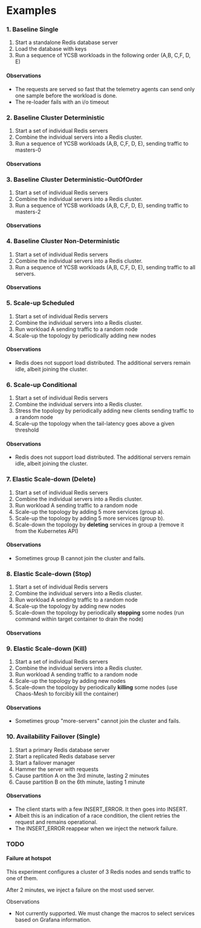 # Examples

### 1. Baseline Single

1) Start a standalone Redis database server
2) Load the database with keys
3) Run a sequence of YCSB workloads in the following order (A,B, C,F, D, E)

#### Observations

* The requests are served so fast that the telemetry agents can send only one sample before the workload is done.
* The re-loader fails with an i/o timeout

### 2. Baseline Cluster Deterministic

1) Start a set of individual Redis servers
2) Combine the individual servers into a Redis cluster.
3) Run a sequence of YCSB workloads (A,B, C,F, D, E), sending traffic to masters-0

#### Observations

### 3. Baseline Cluster Deterministic-OutOfOrder

1) Start a set of individual Redis servers
2) Combine the individual servers into a Redis cluster.
3) Run a sequence of YCSB workloads (A,B, C,F, D, E), sending traffic to masters-2

#### Observations

### 4. Baseline Cluster Non-Deterministic

1) Start a set of individual Redis servers
2) Combine the individual servers into a Redis cluster.
3) Run a sequence of YCSB workloads (A,B, C,F, D, E), sending traffic to all servers.

#### Observations

### 5. Scale-up Scheduled

1) Start a set of individual Redis servers
2) Combine the individual servers into a Redis cluster.
3) Run workload A sending traffic to a random node
4) Scale-up the topology by periodically adding new nodes

#### Observations

* Redis does not support load distributed. The additional servers remain idle, albeit joining the cluster.

### 6. Scale-up Conditional

1) Start a set of individual Redis servers
2) Combine the individual servers into a Redis cluster.
3) Stress the topology by periodically adding new clients sending traffic to a random node
4) Scale-up the topology when the tail-latency goes above a given threshold

#### Observations

* Redis does not support load distributed. The additional servers remain idle, albeit joining the cluster.

### 7. Elastic Scale-down (Delete)

1) Start a set of individual Redis servers
2) Combine the individual servers into a Redis cluster.
3) Run workload A sending traffic to a random node
4) Scale-up the topology by adding 5 more services (group a).
5) Scale-up the topology by adding 5 more services (group b).
6) Scale-down the topology by **deleting** services in group a  (remove it from the Kubernetes API)

#### Observations

* Sometimes group B cannot join the cluster and fails.

### 8. Elastic Scale-down (Stop)

1) Start a set of individual Redis servers
2) Combine the individual servers into a Redis cluster.
3) Run workload A sending traffic to a random node
4) Scale-up the topology by adding new nodes
5) Scale-down the topology by periodically **stopping** some nodes (run command within target container to drain the
node)

#### **Observations**

### 9. Elastic Scale-down (Kill)

1) Start a set of individual Redis servers
2) Combine the individual servers into a Redis cluster.
3) Run workload A sending traffic to a random node
4) Scale-up the topology by adding new nodes
5) Scale-down the topology by periodically **killing**  some nodes (use Chaos-Mesh to forcibly kill the container)

#### Observations

* Sometimes group "more-servers" cannot join the cluster and fails.

### 10. Availability Failover (Single)

1) Start a primary Redis database server
2) Start a replicated Redis database server
3) Start a failover manager
4) Hammer the server with requests
5) Cause partition A on the 3rd minute, lasting 2 minutes
6) Cause partition B on the 6th minute, lasting 1 minute

#### Observations

* The client starts with a few INSERT_ERROR. It then goes into INSERT.
* Albeit this is an indication of a race condition, the client retries the request and remains operational.
* The INSERT_ERROR reappear when we inject the network failure.

### TODO

#### Failure at hotspot

This experiment configures a cluster of 3 Redis nodes and sends traffic to one of them.

After 2 minutes, we inject a failure on the most used server.

Observations

* Not currently supported. We must change the macros to select services based on Grafana information.
